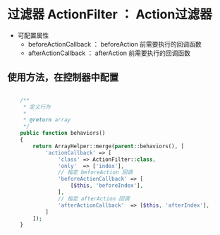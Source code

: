 # 过滤器 ActionFilter ： Action过滤器
- 可配置属性
    - beforeActionCallback ： beforeAction 前需要执行的回调函数
    - afterActionCallback ： afterAction 前需要执行的回调函数


##  使用方法，在控制器中配置

```php

    /**
     * 定义行为
     *
     * @return array
     */
    public function behaviors()
    {
        return ArrayHelper::merge(parent::behaviors(), [
            'actionCallback' => [
                'class' => ActionFilter::class,
                'only'  => ['index'],
                // 指定 beforeAction 回调
                'beforeActionCallback' => [
                    [$this, 'beforeIndex'],
                ],
                // 指定 afterAction 回调
                'afterActionCallback'  => [$this, 'afterIndex'],
            ]
        ]);
    }
```
